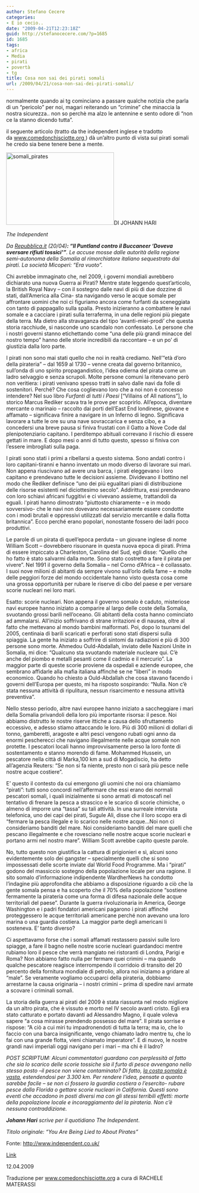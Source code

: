 ```yaml
---
author: Stefano Cecere
categories:
- E io cecio..
date: "2009-04-21T12:23:18Z"
guid: http://stefanocecere.com/?p=1685
id: 1685
tags:
- africa
- Media
- pirati
- povertà
- tg
title: Cosa non sai dei pirati somali
url: /2009/04/21/cosa-non-sai-dei-pirati-somali/
---
```


normalmente quando ai tg cominciano a passare qualche notizia che parla di un &#8220;pericolo&#8221; per noi, magari reiterando un &#8220;crimine&#8221; che minaccia la nostra sicurezza.. non so perchè ma alzo le antennine e sento odore di &#8220;non ce la stanno dicendo tutta&#8221;.

il seguente articolo (tratto da the independent inglese e tradotto da www.comedonchisciotte.org ) dà un&#8217;altro punto di vista sui pirati somali he credo sia bene tenere bene a mente.

<img class="aligncenter size-full wp-image-1686" title="somali_pirates" src="http://stefanocecere.com/wp-content/uploads/sites/3/2009/04/somali_pirates.jpg" alt="somali_pirates" width="290" height="194" />DI JOHANN HARI
  
_The Independent_

_Da [Repubblica.it](http://www.repubblica.it/2009/04/sezioni/esteri/somalia-pirati/accuse-puntland/accuse-puntland.html) (20/04)**: &#8220;Il Puntland contro il Buccaneer &#8216;Doveva sversare rifiuti tossici'&#8221;**. Le accuse mosse dalle autorità della regione semi-autonoma della Somalia al rimorchiatore italiano sequestrato dai pirati. La società Micoperi: &#8220;Era vuoto&#8221;._

Chi avrebbe immaginato che, nel 2009, i governi mondiali avrebbero dichiarato una nuova Guerra ai Pirati? Mentre state leggendo quest’articolo, la British Royal Navy – con il sostegno dalle navi di più di due dozzine di stati, dall’America alla Cina- sta navigando verso le acque somale per affrontare uomini che noi ci figuriamo ancora come furfanti da sceneggiata con tanto di pappagallo sulla spalla. Presto inizieranno a combattere le navi somale e a cacciare i pirati sulla terraferma, in una delle regioni più piegate della terra. Ma dietro alla stravaganza del tipo ‘avanti-miei-prodi’ che questa storia racchiude, si nasconde uno scandalo non confessato. Le persone che i nostri governi stanno etichettando come “una delle più grandi minacce del nostro tempo” hanno delle storie incredibili da raccontare – e un po’ di giustizia dalla loro parte.

I pirati non sono mai stati quello che noi in realtà crediamo. Nell’“età d’oro della pirateria” – dal 1659 al 1730 – venne creata dal governo britannico, sull’onda di uno spirito propagandistico, l’idea odierna del pirata come un ladro selvaggio e senza scrupoli. Molte persone comuni la ritenevano però non veritiera: i pirati venivano spesso tratti in salvo dalle navi da folle di sostenitori. Perché? Che cosa coglievano loro che a noi non è concesso intendere? Nel suo libro _Furfanti di tutti i Paesi_ [“Villains of All nations”], lo storico Marcus Rediker scava tra le prove per scoprirlo. All’epoca, diventare mercante o marinaio – raccolto dai porti dell’East End londinese, giovane e affamato – significava finire a navigare in un Inferno di legno. Significava lavorare a tutte le ore su una nave sovraccarica e senza cibo, e a concedersi una breve pausa si finiva frustati con il Gatto a Nove Code dal plenipotenziario capitano. I perditempo abituali correvano il rischio di essere gettati in mare. E dopo mesi o anni di tutto questo, spesso si finiva con l’essere imbrogliati sulla paga.

I pirati sono stati i primi a ribellarsi a questo sistema. Sono andati contro i loro capitani-tiranni e hanno inventato un modo diverso di lavorare sui mari. Non appena riuscivano ad avere una barca, i pirati eleggevano i loro capitano e prendevano tutte le decisioni assieme. Dividevano il bottino nel modo che Rediker definisce “uno dei più egualitari piani di distribuzione delle risorse esistenti nel diciottesimo secolo”. Addirittura, essi prendevano con loro schiavi africani fuggitivi e ci vivevano assieme, trattandoli da eguali. I pirati hanno dimostrato “piuttosto chiaramente – e in modo sovversivo- che le navi non dovevano necessariamente essere condotte con i modi brutali e oppressivi utilizzati dal servizio mercantile e dalla flotta britannica”. Ecco perché erano popolari, nonostante fossero dei ladri poco produttivi.

Le parole di un pirata di quell’epoca perduta – un giovane inglese di nome William Scott – dovrebbero risuonare in questa nuova epoca di pirati. Prima di essere impiccato a Charleston, Carolina del Sud, egli disse: “Quello che ho fatto è stato salvarmi dalla morte. Sono stato costretto a fare il pirata per vivere”. Nel 1991 il governo della Somalia – nel Corno d’Africa – è collassato. I suoi nove milioni di abitanti da sempre vivono sull’orlo della fame – e molte delle peggiori forze del mondo occidentale hanno visto questa cosa come una grossa opportunità per rubare le riserve di cibo del paese e per versare scorie nucleari nei loro mari.

Esatto: scorie nucleari. Non appena il governo somalo è caduto, misteriose navi europee hanno iniziato a comparire al largo delle coste della Somalia, svuotando grossi barili nell’oceano. Gli abitanti della costa hanno cominciato ad ammalarsi. All’inizio soffrivano di strane irritazioni e di nausea, oltre al fatto che mettevano al mondo bambini malformati. Poi, dopo lo tsunami del 2005, centinaia di barili scaricati e perforati sono stati dispersi sulla spiaggia. La gente ha iniziato a soffrire di sintomi da radiazioni e più di 300 persone sono morte. Ahmedou Ould-Abdallah, inviato delle Nazioni Unite in Somalia, mi dice: “Qualcuno sta svuotando materiale nucleare qui. C’è anche del piombo e metalli pesanti come il cadmio e il mercurio”. La maggior parte di queste scorie proviene da ospedali e aziende europee, che sembrano affidarle alla mafia italiana affinché se ne “liberi” in modo economico. Quando ho chiesto a Ould-Abdallah che cosa stavano facendo i governi dell’Europa per questo, mi ha risposto sospirando: “Nulla. Non c’è stata nessuna attività di ripulitura, nessun risarcimento e nessuna attività preventiva”.

Nello stesso periodo, altre navi europee hanno iniziato a saccheggiare i mari della Somalia privandoli della loro più importante risorsa: il pesce. Noi abbiamo distrutto le nostre riserve ittiche a causa dello sfruttamento eccessivo, e adesso stiamo attaccando le loro. Più di 300 milioni di dollari di tonno, gamberetti, aragoste e altri pesci vengono rubati ogni anno da enormi pescherecci che navigano illegalmente nelle acque somale non protette. I pescatori locali hanno improvvisamente perso la loro fonte di sostentamento e stanno morendo di fame. Mohammed Hussein, un pescatore nella città di Marka,100 km a sud di Mogadiscio, ha detto all’agenzia Reuters: “Se non si fa niente, presto non ci sarà più pesce nelle nostre acque costiere”.

E’ questo il contesto da cui emergono gli uomini che noi ora chiamiamo “pirati”: tutti sono concordi nell’affermare che essi erano dei normali pescatori somali, i quali inizialmente si sono armati di motoscafi nel tentativo di frenare la pesca a strascico e le scarico di scorie chimiche, o almeno di imporre una “tassa” su tali attività. In una surreale intervista telefonica, uno dei capi dei pirati, Sugule Ali, disse che il loro scopo era di “fermare la pesca illegale e lo scarico nelle nostre acque…Noi non ci consideriamo banditi del mare. Noi consideriamo banditi del mare quelli che pescano illegalmente e che rovesciano nelle nostre acque scorie nucleari e portano armi nel nostro mare”. William Scott avrebbe capito queste parole.

No, tutto questo non giustifica la cattura di prigionieri e sì, alcuni sono evidentemente solo dei gangster – specialmente quelli che si sono impossessati delle scorte inviate dal World Food Programme. Ma i “pirati” godono del massiccio sostegno della popolazione locale per una ragione. Il sito somalo d’informazione indipendente WardherNews ha condotto l’indagine più approfondita che abbiamo a disposizione riguardo a ciò che la gente somala pensa e ha scoperto che il 70% della popolazione “sostiene fermamente la pirateria come una forma di difesa nazionale delle acque territoriali del paese”. Durante la guerra rivoluzionaria in America, George Washington e i padri fondatori americani pagarono i pirati affinché proteggessero le acque territoriali americane perché non avevano una loro marina o una guardia costiera. La maggior parte degli americani li sosteneva. E’ tanto diverso?

Ci aspettavamo forse che i somali affamati restassero passivi sulle loro spiagge, a fare il bagno nelle nostre scorie nucleari guardandoci mentre rubiamo loro il pesce che verrà mangiato nei ristoranti di Londra, Parigi e Roma? Non abbiamo fatto nulla per fermare quei crimini &#8211; ma quando qualche pescatore reagisce interrompendo il corridoio di transito del 20 percento della fornitura mondiale di petrolio, allora noi iniziamo a gridare al “male”. Se veramente vogliamo occuparci della pirateria, dobbiamo arrestarne la causa originaria – i nostri crimini – prima di spedire navi armate a scovare i criminali somali.

La storia della guerra ai pirati del 2009 è stata riassunta nel modo migliore da un altro pirata, che è vissuto e morto nel IV secolo avanti cristo. Egli era stato catturato e portato davanti ad Alessandro Magno, il quale voleva sapere “a cosa mirasse prendendo possesso del mare”. Il pirata sorrise e rispose: “A ciò a cui miri tu impadronendoti di tutta la terra; ma io, che lo faccio con una barca insignificante, vengo chiamato ladro mentre tu, che lo fai con una grande flotta, vieni chiamato imperatore”. E di nuovo, le nostre grandi navi imperiali oggi navigano per i mari &#8211; ma chi è il ladro?

_POST SCRIPTUM: Alcuni commentatori guardano con perplessità al fatto che sia lo scarico delle scorie tossiche sia il furto di pesce avvengano nello stesso posto –il pesce non viene contaminato? Di fatto, [la costa somala è vasta](http://www.lonelyplanet.com/maps/africa/somalia/), estendendosi per 3.300 km. Per rendere l’idea, pensate a quanto sarebbe facile – se non ci fossero la guardia costiera o l’esercito- rubare pesce dalla Florida o gettare scorie nucleari in California. Questi sono eventi che accadono in posti diversi ma con gli stessi terribili effetti: morte della popolazione locale e incoraggiamento del la pirateria. Non c’è nessuna contraddizione._

_**Johann Hari** scrive per il quotidiano The Independent_.

_Titolo originale: &#8220;You Are Being Lied to About Pirates&#8221;_

Fonte: http://www.independent.co.uk/
  
[Link](http://www.independent.co.uk/opinion/commentators/johann-hari/johann-hari-you-are-being-lied-to-about-pirates-1225817.html)
  
12.04.2009

Traduzione per www.comedonchisciotte.org a cura di RACHELE MATERASSI